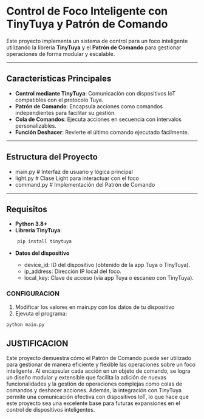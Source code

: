 # Control de Foco Inteligente con TinyTuya y Patrón de Comando

Este proyecto implementa un sistema de control para un foco inteligente utilizando la librería **TinyTuya** y el **Patrón de Comando** para gestionar operaciones de forma modular y escalable.

---

## Características Principales
- **Control mediante TinyTuya**: Comunicación con dispositivos IoT compatibles con el protocolo Tuya.
- **Patrón de Comando**: Encapsula acciones como comandos independientes para facilitar su gestión.
- **Cola de Comandos**: Ejecuta acciones en secuencia con intervalos personalizables.
- **Función Deshacer**: Revierte el último comando ejecutado fácilmente.

---

## Estructura del Proyecto

 - main.py # Interfaz de usuario y lógica principal
 - light.py # Clase Light para interactuar con el foco
 - command.py # Implementación del Patrón de Comando

---

## Requisitos
- **Python 3.8+**
- **Librería TinyTuya**:
```bash
    pip install tinytuya
```
* **Datos del dispositivo** 

    - device_id: ID del dispositivo (obtenido de la app Tuya o TinyTuya).
    - ip_address: Dirección IP local del foco.
    - local_key: Clave de acceso (vía app Tuya o escaneo con TinyTuya).

### CONFIGURACION

1. Modificar los valores en main.py con los datos de tu dispositivo
2. Ejevuta el programa:
```bash
python main.py
```

## JUSTIFICACION

Este proyecto demuestra cómo el Patrón de Comando puede ser utilizado para gestionar de manera eficiente y flexible las operaciones sobre un foco inteligente. Al encapsular cada acción en un objeto de comando, se logra un diseño modular y extensible que facilita la adición de nuevas funcionalidades y la gestión de operaciones complejas como colas de comandos y deshacer acciones. Además, la integración con TinyTuya permite una comunicación efectiva con dispositivos IoT, lo que hace que este proyecto sea una excelente base para futuras expansiones en el control de dispositivos inteligentes.

